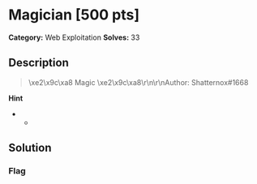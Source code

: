 # Magician [500 pts]

**Category:** Web Exploitation
**Solves:** 33

## Description
>\xe2\x9c\xa8 Magic \xe2\x9c\xa8\r\n\r\nAuthor: Shatternox#1668

**Hint**
* -

## Solution

### Flag

